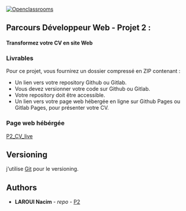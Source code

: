 [![Openclassrooms](https://1to1progress.fr/wp-content/uploads/2019/05/openclassrooms-e1557761236158.png)](https://openclassrooms.com)
## Parcours Développeur Web - Projet 2 :
#### Transformez votre CV en site Web

### Livrables

Pour ce projet, vous fournirez un dossier compressé en ZIP contenant :
* Un lien vers votre repository Github ou Gitlab. 
* Vous devez versionner votre code sur Github ou Gitlab.
* Votre repository doit être accessible.
* Un lien vers votre page web hébergée en ligne sur Github Pages ou Gitlab Pages, pour présenter votre CV.
### Page web hébérgée
 [P2_CV_live](https://github.com/laroui/OC-P2.git)
## Versioning

j'utilise [Git](https://git-scm.com/) pour le  versioning.

## Authors

* **LAROUI Nacim** - *repo* - [P2](https://github.com/laroui/OC-P2.git)

